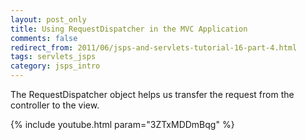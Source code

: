 ```yaml
---           
layout: post_only
title: Using RequestDispatcher in the MVC Application
comments: false
redirect_from: 2011/06/jsps-and-servlets-tutorial-16-part-4.html
tags: servlets_jsps
category: jsps_intro
---
```


The RequestDispatcher object helps us transfer the request from the controller to the view.

{% include youtube.html param="3ZTxMDDmBqg" %}